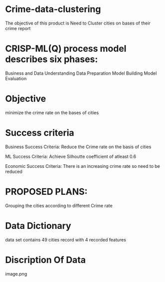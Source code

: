 # Crime-data-clustering
The objective of this product is Need to Cluster cities on bases of their crime report
# CRISP-ML(Q) process model describes six phases:

Business and Data Understanding
Data Preparation
Model Building
Model Evaluation
# Objective
minimize the crime rate on the bases of cities

# Success criteria
Business Success Criteria: Reduce the Crime rate on the basis of cities

ML Success Criteria: Achieve Silhoutte coefficient of atleast 0.6

Economic Success Criteria: There is an increasing crime rate so need to be reduced

# PROPOSED PLANS:
Grouping the cities according to different Crime rate

# Data Dictionary
data set contains 49 cities record with 4 recorded features

# Discription Of Data
image.png
